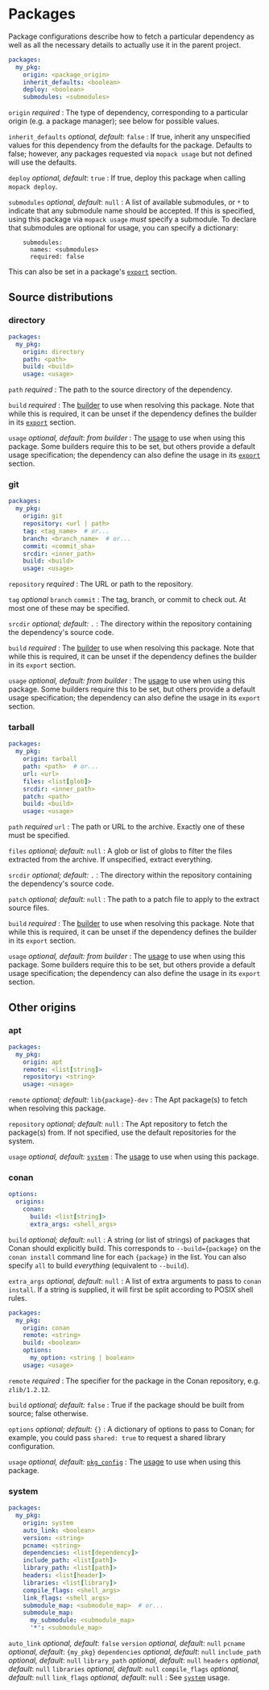 # Packages

Package configurations describe how to fetch a particular dependency as well as
all the necessary details to actually use it in the parent project.

```yaml
packages:
  my_pkg:
    origin: <package_origin>
    inherit_defaults: <boolean>
    deploy: <boolean>
    submodules: <submodules>
```

`origin` <span class="subtitle">*required*</span>
: The type of dependency, corresponding to a particular origin (e.g. a package
  manager); see below for possible values.

`inherit_defaults` <span class="subtitle">*optional, default*: `false`</span>
: If true, inherit any unspecified values for this dependency from the defaults
  for the package. Defaults to false; however, any packages requested via
  `mopack usage` but not defined will use the defaults.

`deploy` <span class="subtitle">*optional, default*: `true`</span>
: If true, deploy this package when calling `mopack deploy`.

`submodules` <span class="subtitle">*optional, default*: `null`</span>
: A list of available submodules, or `*` to indicate that any submodule name
  should be accepted. If this is specified, using this package via `mopack
  usage` *must* specify a submodule. To declare that submodules are optional for
  usage, you can specify a dictionary:

        submodules:
          names: <submodules>
          required: false

  This can also be set in a package's [`export`](file-structure.md#exports)
  section.

## Source distributions

### directory

```yaml
packages:
  my_pkg:
    origin: directory
    path: <path>
    build: <build>
    usage: <usage>
```

`path` <span class="subtitle">*required*</span>
: The path to the source directory of the dependency.

`build` <span class="subtitle">*required*</span>
: The [builder](builders.md) to use when resolving this package. Note that while
  this is required, it can be unset if the dependency defines the builder in its
  [`export`](file-structure.md#exports) section.

`usage` <span class="subtitle">*optional, default*: *from builder*</span>
: The [usage](usage.md) to use when using this package. Some builders require
  this to be set, but others provide a default usage specification; the
  dependency can also define the usage in its
  [`export`](file-structure.md#exports) section.

### git

```yaml
packages:
  my_pkg:
    origin: git
    repository: <url | path>
    tag: <tag_name>  # or...
    branch: <branch_name>  # or...
    commit: <commit_sha>
    srcdir: <inner_path>
    build: <build>
    usage: <usage>
```

`repository` <span class="subtitle">*required*</span>
: The URL or path to the repository.

`tag` <span class="subtitle">*optional*</span>
`branch`
`commit`
: The tag, branch, or commit to check out. At most one of these may be
  specified.

`srcdir` <span class="subtitle">*optional; default:* `.`</span>
: The directory within the repository containing the dependency's source code.

`build` <span class="subtitle">*required*</span>
: The [builder](builders.md) to use when resolving this package. Note that while
  this is required, it can be unset if the dependency defines the builder in its
  `export` section.

`usage` <span class="subtitle">*optional, default: from builder*</span>
: The [usage](usage.md) to use when using this package. Some builders require
  this to be set, but others provide a default usage specification; the
  dependency can also define the usage in its `export` section.

### tarball

```yaml
packages:
  my_pkg:
    origin: tarball
    path: <path>  # or...
    url: <url>
    files: <list[glob]>
    srcdir: <inner_path>
    patch: <path>
    build: <build>
    usage: <usage>
```

`path` <span class="subtitle">*required*</span>
`url`
: The path or URL to the archive. Exactly one of these must be specified.

`files` <span class="subtitle">*optional; default:* `null`</span>
: A glob or list of globs to filter the files extracted from the archive. If
  unspecified, extract everything.

`srcdir` <span class="subtitle">*optional; default:* `.`</span>
: The directory within the repository containing the dependency's source code.

`patch` <span class="subtitle">*optional; default:* `null`</span>
: The path to a patch file to apply to the extract source files.

`build` <span class="subtitle">*required*</span>
: The [builder](builders.md) to use when resolving this package. Note that while
  this is required, it can be unset if the dependency defines the builder in its
  `export` section.

`usage` <span class="subtitle">*optional, default: from builder*</span>
: The [usage](usage.md) to use when using this package. Some builders require
  this to be set, but others provide a default usage specification; the
  dependency can also define the usage in its `export` section.

## Other origins

### apt

```yaml
packages:
  my_pkg:
    origin: apt
    remote: <list[string]>
    repository: <string>
    usage: <usage>
```

`remote` <span class="subtitle">*optional; default:* `lib{package}-dev`</span>
: The Apt package(s) to fetch when resolving this package.

`repository` <span class="subtitle">*optional; default:* `null`</span>
: The Apt repository to fetch the package(s) from. If not specified, use the
  default repositories for the system.

`usage` <span class="subtitle">*optional, default:* [`system`](usage.md#system)</span>
: The [usage](usage.md) to use when using this package.

### conan

```yaml
options:
  origins:
    conan:
      build: <list[string]>
      extra_args: <shell_args>
```

`build` <span class="subtitle">*optional; default:* `null`</span>
: A string (or list of strings) of packages that Conan should explicitly build.
  This corresponds to `--build={package}` on the `conan install` command line
  for each `{package}` in the list. You can also specify `all` to build
  *everything* (equivalent to `--build`).

`extra_args` <span class="subtitle">*optional, default*: `null`</span>
: A list of extra arguments to pass to `conan install`. If a string is supplied,
  it will first be split according to POSIX shell rules.

```yaml
packages:
  my_pkg:
    origin: conan
    remote: <string>
    build: <boolean>
    options:
      my_option: <string | boolean>
    usage: <usage>
```

`remote` <span class="subtitle">*required*</span>
: The specifier for the package in the Conan repository, e.g. `zlib/1.2.12`.

`build` <span class="subtitle">*optional; default:* `false`</span>
: True if the package should be built from source; false otherwise.

`options` <span class="subtitle">*optional; default:* `{}`</span>
: A dictionary of options to pass to Conan; for example, you could pass
  `shared: true` to request a shared library configuration.

`usage` <span class="subtitle">*optional, default:* [`pkg_config`](usage.md#pkg_config)</span>
: The [usage](usage.md) to use when using this package.

### system

```yaml
packages:
  my_pkg:
    origin: system
    auto_link: <boolean>
    version: <string>
    pcname: <string>
    dependencies: <list[dependency]>
    include_path: <list[path]>
    library_path: <list[path]>
    headers: <list[header]>
    libraries: <list[library]>
    compile_flags: <shell_args>
    link_flags: <shell_args>
    submodule_map: <submodule_map>  # or...
    submodule_map:
      my_submodule: <submodule_map>
      '*': <submodule_map>
```

`auto_link` <span class="subtitle">*optional, default*: `false`</span>
`version` <span class="subtitle">*optional, default*: `null`</span>
`pcname` <span class="subtitle">*optional, default*: `{my_pkg}`</span>
`dependencies` <span class="subtitle">*optional, default*: `null`</span>
`include_path` <span class="subtitle">*optional, default*: `null`</span>
`library_path` <span class="subtitle">*optional, default*: `null`</span>
`headers` <span class="subtitle">*optional, default*: `null`</span>
`libraries` <span class="subtitle">*optional, default*: `null`</span>
`compile_flags` <span class="subtitle">*optional, default*: `null`</span>
`link_flags` <span class="subtitle">*optional, default*: `null`</span>
: See [`system`](usage.md#pathsystem) usage.
